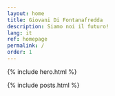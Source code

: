 ```yaml
---
layout: home
title: Giovani Di Fontanafredda
description: Siamo noi il futuro!
lang: it
ref: homepage
permalink: /
order: 1
---
```


{% include hero.html %}

<main class="container my-4" markdown="1">

{% include posts.html %}

</main>

